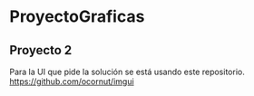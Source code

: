 # ProyectoGraficas

## Proyecto 2
Para la UI que pide la solución se está usando este repositorio. https://github.com/ocornut/imgui

